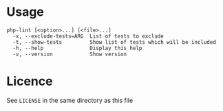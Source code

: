 Usage
=====

```
php-lint [<option>...] [<file>...]
  -x, --exclude-tests=ARG  List of tests to exclude
  -t, --show-tests         Show list of tests which will be included
  -h, --help               Display this help
  -v, --version            Show version
```

Licence
=======

See `LICENSE` in the same directory as this file
